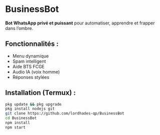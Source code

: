 # BusinessBot

**Bot WhatsApp privé et puissant** pour automatiser, apprendre et frapper dans l’ombre.

## Fonctionnalités :
- Menu dynamique
- Spam intelligent
- Aide BTS FCGE
- Audio IA (voix homme)
- Réponses stylées

## Installation (Termux) :

```bash
pkg update && pkg upgrade
pkg install nodejs git
git clone https://github.com/lordhades-qp/BusinessBot
cd BusinessBot
npm install
npm start
```